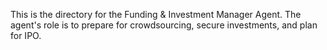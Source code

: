 This is the directory for the Funding & Investment Manager Agent. The agent's role is to prepare for crowdsourcing, secure investments, and plan for IPO.
